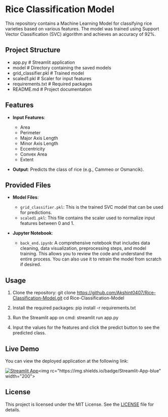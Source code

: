 # Rice Classification Model

This repository contains a Machine Learning Model for classifying rice varieties based on various features. The model was trained using Support Vector Classification (SVC) algorithm and achieves an accuracy of 92%.

## Project Structure
 - app.py                # Streamlit application
 - model                 # Directory containing the saved models
 - grid_classifier.pkl  # Trained model
 - scaled1.pkl          # Scaler for input features
 - requirements.txt      # Required packages
 - README.md             # Project documentation


## Features

- **Input Features**: 
  - Area
  - Perimeter
  - Major Axis Length
  - Minor Axis Length
  - Eccentricity
  - Convex Area
  - Extent

- **Output**: Predicts the class of rice (e.g., Cammeo or Osmancik).

## Provided Files

- **Model Files**:
  - `grid_classifier.pkl`: This is the trained SVC model that can be used for predictions.
  - `scaled1.pkl`: This file contains the scaler used to normalize input features between 0 and 1.

- **Jupyter Notebook**:
  - `back_end.ipynb`: A comprehensive notebook that includes data cleaning, data visualization, preprocessing steps, and model training. This allows you to review the code and understand the entire process. You can also use it to retrain the model from scratch if desired.
    
## Usage

1. Clone the repository:
git clone https://github.com/Akshint0407/Rice-Classification-Model.git
cd Rice-Classification-Model

2. Install the required packages:
pip install -r requirements.txt

3. Run the Streamlit app on cmd:
streamlit run app.py

4. Input the values for the features and click the predict button to see the predicted class.

## Live Demo

You can view the deployed application at the following link:

[![Streamlit App](https://img.shields.io/badge/Streamlit-App-blue)]([https://streamlit.io/](https://rice-classification-model-r5ckfnelx9dkyaeowmbug4.streamlit.app/))<img rc="https://img.shields.io/badge/Streamlit-App-blue" width="200">

## License

This project is licensed under the MIT License. See the [LICENSE](LICENSE) file for details.
